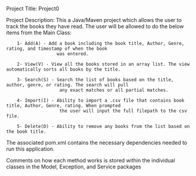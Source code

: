 Project Title: Project0

Project Description: This a Java/Maven project which allows the user to track the books they have read. The user will be allowed to 
    do the below items from the Main Class:

        1- Add(A) - Add a book including the book title, Author, Genre, rating, and timestamp of when the book 
                       was entered.

        2- View(V) - View all the books stored in an array list. The view automatically sorts all books by the title.

        3- Search(S) - Search the list of books based on the title, author, genre, or rating. The search will pull 
                        any exact matches or all partial matches.

        4- Import(I) - Ability to import a .csv file that contains book title, Author, Genre, rating. When prompted 
                        the user will input the full filepath to the csv file.

        5- Delete(D) - Ability to remove any books from the list based on the book title.

The associated pom.xml contains the necessary dependencies needed to run this application.

Comments on how each method works is stored within the individual classes in the Model, Exception, and Service packages


 


